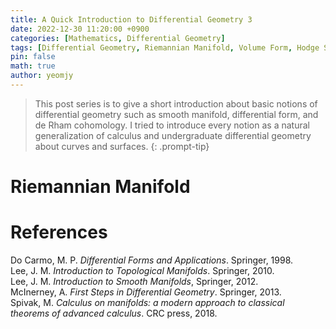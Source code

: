 ```yaml
---
title: A Quick Introduction to Differential Geometry 3
date: 2022-12-30 11:20:00 +0900
categories: [Mathematics, Differential Geometry]
tags: [Differential Geometry, Riemannian Manifold, Volume Form, Hodge Star]
pin: false
math: true
author: yeomjy
---
```


> This post series is to give a short introduction about basic notions of differential geometry such as smooth manifold, differential form, and de Rham cohomology. I tried to introduce every notion as a natural generalization of calculus and undergraduate differential geometry about curves and surfaces.
{: .prompt-tip}

# Riemannian Manifold

# References

Do Carmo, M. P. *Differential Forms and Applications*. Springer, 1998.  
Lee, J. M. *Introduction to Topological Manifolds*. Springer, 2010.  
Lee, J. M. *Introduction to Smooth Manifolds*, Springer, 2012.  
McInerney, A. *First Steps in Differential Geometry*. Springer, 2013.  
Spivak, M. *Calculus on manifolds: a modern approach to classical theorems of advanced calculus*. CRC press, 2018.
